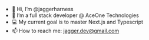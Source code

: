 - 👋 Hi, I’m @jaggerharness
- 👀 I’m a full stack developer @ AceOne Technologies
- 💻 My current goal is to master Next.js and Typescript
- 📫 How to reach me: jagger.dev@gmail.com 

<!---
jaggerharness/jaggerharness is a ✨ special ✨ repository because its `README.md` (this file) appears on your GitHub profile.
You can click the Preview link to take a look at your changes.
--->

